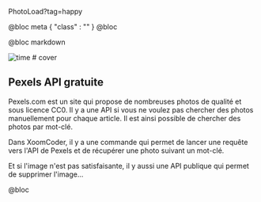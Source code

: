 PhotoLoad?tag=happy

@bloc meta
{ 
    "class" : "" 
}
@bloc

@bloc markdown

![time # cover](/assets/square/happy.jpg)

## Pexels API gratuite

Pexels.com est un site qui propose de nombreuses photos de qualité et sous licence CC0.
Il y a une API si vous ne voulez pas chercher des photos manuellement pour chaque article.
Il est ainsi possible de chercher des photos par mot-clé.

Dans XoomCoder, il y a une commande qui permet de lancer une requête vers l'API de Pexels et de récupérer une photo suivant un mot-clé.

Et si l'image n'est pas satisfaisante, il y aussi une API publique qui permet de supprimer l'image...

@bloc